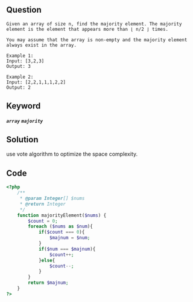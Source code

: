 ## Question
```
Given an array of size n, find the majority element. The majority element is the element that appears more than ⌊ n/2 ⌋ times.

You may assume that the array is non-empty and the majority element always exist in the array.

Example 1:
Input: [3,2,3]
Output: 3

Example 2:
Input: [2,2,1,1,1,2,2]
Output: 2
```

## Keyword
***`array`***  ***`majority`***

## Solution
use vote algorithm to optimize the space complexity.

## Code
```php
<?php
    /**
     * @param Integer[] $nums
     * @return Integer
     */
    function majorityElement($nums) {
        $count = 0;
        foreach ($nums as $num){
            if($count === 0){
                $majnum = $num;
            }
            if($num === $majnum){
                $count++;
            }else{
                $count--;
            }
        }
        return $majnum;
    }
?>
```
